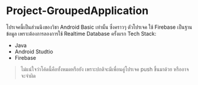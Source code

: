 # Project-GroupedApplication
โปรเจคนี้เป็นส่วนนึงของวิชา Android Basic เท่านั้น ซึ่งคราวๆ ตัวโปรเจค ใช้ Firebase เป็นฐานข้อมูล เพราะต้องการลองการใช้ Realtime Database ครั้งแรก 
Tech Stack:
- Java
- Android Studtio
- Firebase

> ไม่แน่ใจว่าโค้ดนี้คือทั้งหมดหรือยัง เพราะปกติจะมีเพื่อนคู่โปรเจค push ขึ้นมาด้วย หรืออาจจะจำผิด 
